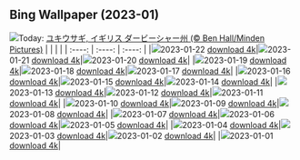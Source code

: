 ## Bing Wallpaper (2023-01)
![](https://global.bing.com/th?id=OHR.YearRabbit_JA-JP6460790006_UHD.jpg&w=1000)Today: [ユキウサギ, イギリス ダービーシャー州 (© Ben Hall/Minden Pictures)](https://global.bing.com/th?id=OHR.YearRabbit_JA-JP6460790006_UHD.jpg)
|      |      |      |
| :----: | :----: | :----: |
|![](https://global.bing.com/th?id=OHR.YearRabbit_JA-JP6460790006_UHD.jpg&pid=hp&w=384&h=216&rs=1&c=4)2023-01-22 [download 4k](https://global.bing.com/th?id=OHR.YearRabbit_JA-JP6460790006_UHD.jpg)|![](https://global.bing.com/th?id=OHR.HuggingKanga_JA-JP6402339579_UHD.jpg&pid=hp&w=384&h=216&rs=1&c=4)2023-01-21 [download 4k](https://global.bing.com/th?id=OHR.HuggingKanga_JA-JP6402339579_UHD.jpg)|![](https://global.bing.com/th?id=OHR.Daikan2023_JA-JP6315927343_UHD.jpg&pid=hp&w=384&h=216&rs=1&c=4)2023-01-20 [download 4k](https://global.bing.com/th?id=OHR.Daikan2023_JA-JP6315927343_UHD.jpg)|
|![](https://global.bing.com/th?id=OHR.SFFParkCity_JA-JP6230793780_UHD.jpg&pid=hp&w=384&h=216&rs=1&c=4)2023-01-19 [download 4k](https://global.bing.com/th?id=OHR.SFFParkCity_JA-JP6230793780_UHD.jpg)|![](https://global.bing.com/th?id=OHR.WhiteSands_JA-JP6168922639_UHD.jpg&pid=hp&w=384&h=216&rs=1&c=4)2023-01-18 [download 4k](https://global.bing.com/th?id=OHR.WhiteSands_JA-JP6168922639_UHD.jpg)|![](https://global.bing.com/th?id=OHR.SessileOaks_JA-JP8576874053_UHD.jpg&pid=hp&w=384&h=216&rs=1&c=4)2023-01-17 [download 4k](https://global.bing.com/th?id=OHR.SessileOaks_JA-JP8576874053_UHD.jpg)|
|![](https://global.bing.com/th?id=OHR.FrozenBubblesAlberta_JA-JP6003853468_UHD.jpg&pid=hp&w=384&h=216&rs=1&c=4)2023-01-16 [download 4k](https://global.bing.com/th?id=OHR.FrozenBubblesAlberta_JA-JP6003853468_UHD.jpg)|![](https://global.bing.com/th?id=OHR.Turku_JA-JP5943098075_UHD.jpg&pid=hp&w=384&h=216&rs=1&c=4)2023-01-15 [download 4k](https://global.bing.com/th?id=OHR.Turku_JA-JP5943098075_UHD.jpg)|![](https://global.bing.com/th?id=OHR.DonkeyFeast_JA-JP1957899183_UHD.jpg&pid=hp&w=384&h=216&rs=1&c=4)2023-01-14 [download 4k](https://global.bing.com/th?id=OHR.DonkeyFeast_JA-JP1957899183_UHD.jpg)|
|![](https://global.bing.com/th?id=OHR.Pneumatocysts_JA-JP5507470502_UHD.jpg&pid=hp&w=384&h=216&rs=1&c=4)2023-01-13 [download 4k](https://global.bing.com/th?id=OHR.Pneumatocysts_JA-JP5507470502_UHD.jpg)|![](https://global.bing.com/th?id=OHR.RumeliHisari_JA-JP1470012953_UHD.jpg&pid=hp&w=384&h=216&rs=1&c=4)2023-01-12 [download 4k](https://global.bing.com/th?id=OHR.RumeliHisari_JA-JP1470012953_UHD.jpg)|![](https://global.bing.com/th?id=OHR.Umschreibung_JA-JP1758992823_UHD.jpg&pid=hp&w=384&h=216&rs=1&c=4)2023-01-11 [download 4k](https://global.bing.com/th?id=OHR.Umschreibung_JA-JP1758992823_UHD.jpg)|
|![](https://global.bing.com/th?id=OHR.HummockIce_JA-JP0176367328_UHD.jpg&pid=hp&w=384&h=216&rs=1&c=4)2023-01-10 [download 4k](https://global.bing.com/th?id=OHR.HummockIce_JA-JP0176367328_UHD.jpg)|![](https://global.bing.com/th?id=OHR.BisonWindCave_JA-JP1674210211_UHD.jpg&pid=hp&w=384&h=216&rs=1&c=4)2023-01-09 [download 4k](https://global.bing.com/th?id=OHR.BisonWindCave_JA-JP1674210211_UHD.jpg)|![](https://global.bing.com/th?id=OHR.Breckenridge_JA-JP9779581572_UHD.jpg&pid=hp&w=384&h=216&rs=1&c=4)2023-01-08 [download 4k](https://global.bing.com/th?id=OHR.Breckenridge_JA-JP9779581572_UHD.jpg)|
|![](https://global.bing.com/th?id=OHR.Mohair_JA-JP9567347194_UHD.jpg&pid=hp&w=384&h=216&rs=1&c=4)2023-01-07 [download 4k](https://global.bing.com/th?id=OHR.Mohair_JA-JP9567347194_UHD.jpg)|![](https://global.bing.com/th?id=OHR.BlackFell_JA-JP9311310014_UHD.jpg&pid=hp&w=384&h=216&rs=1&c=4)2023-01-06 [download 4k](https://global.bing.com/th?id=OHR.BlackFell_JA-JP9311310014_UHD.jpg)|![](https://global.bing.com/th?id=OHR.HIISSF_JA-JP9146225324_UHD.jpg&pid=hp&w=384&h=216&rs=1&c=4)2023-01-05 [download 4k](https://global.bing.com/th?id=OHR.HIISSF_JA-JP9146225324_UHD.jpg)|
|![](https://global.bing.com/th?id=OHR.Perihelion_JA-JP8953731752_UHD.jpg&pid=hp&w=384&h=216&rs=1&c=4)2023-01-04 [download 4k](https://global.bing.com/th?id=OHR.Perihelion_JA-JP8953731752_UHD.jpg)|![](https://global.bing.com/th?id=OHR.HohenzollernBurg_JA-JP3835467583_UHD.jpg&pid=hp&w=384&h=216&rs=1&c=4)2023-01-03 [download 4k](https://global.bing.com/th?id=OHR.HohenzollernBurg_JA-JP3835467583_UHD.jpg)|![](https://global.bing.com/th?id=OHR.NorwayNYD_JA-JP8138531411_UHD.jpg&pid=hp&w=384&h=216&rs=1&c=4)2023-01-02 [download 4k](https://global.bing.com/th?id=OHR.NorwayNYD_JA-JP8138531411_UHD.jpg)|
|![](https://global.bing.com/th?id=OHR.Gantan2023_JA-JP0780615179_UHD.jpg&pid=hp&w=384&h=216&rs=1&c=4)2023-01-01 [download 4k](https://global.bing.com/th?id=OHR.Gantan2023_JA-JP0780615179_UHD.jpg)|